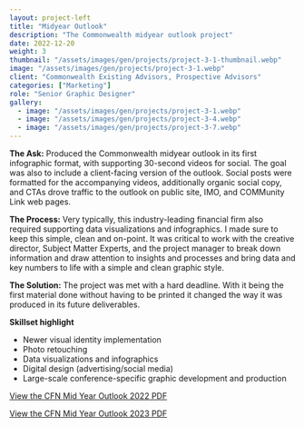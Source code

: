 ```yaml
---
layout: project-left
title: "Midyear Outlook"
description: "The Commonwealth midyear outlook project"
date: 2022-12-20
weight: 3
thumbnail: "/assets/images/gen/projects/project-3-1-thumbnail.webp"
image: "/assets/images/gen/projects/project-3-1.webp"
client: "Commonwealth Existing Advisors, Prospective Advisors"
categories: ["Marketing"]
role: "Senior Graphic Designer"
gallery:
  - image: "/assets/images/gen/projects/project-3-1.webp"
  - image: "/assets/images/gen/projects/project-3-4.webp"
  - image: "/assets/images/gen/projects/project-3-7.webp"
---
```


<strong>The Ask:</strong> Produced the Commonwealth midyear outlook in its first infographic format, with supporting 30-second videos for social. The goal was also to include a client-facing version of the outlook. Social posts were formatted for the accompanying videos, additionally organic social copy, and CTAs drove traffic to the outlook on public site, IMO, and COMMunity Link web pages.

<strong>The Process:</strong> Very typically, this industry-leading financial firm also required supporting data visualizations and infographics. I made sure to keep this simple, clean and on-point. It was critical to work with the creative director, Subject Matter Experts, and the project manager to break down information and draw attention to insights and processes and bring data and key numbers to life with a simple and clean graphic style.

<strong>The Solution:</strong> The project was met with a hard deadline. With it being the first material done without having to be printed it changed the way it was produced in its future deliverables. 

<p class="list-heading"><strong>Skillset highlight</strong></p>
<ul class="list">
<li>Newer visual identity implementation</li>
<li>Photo retouching</li>
<li>Data visualizations and infographics</li>
<li>Digital design (advertising/social media)</li>
<li>Large-scale conference-specific graphic development and production</li>
</ul>

[View the CFN Mid Year Outlook 2022 PDF](/portfolio/assets/pdf/CFN_Mid_Year_Outlook.pdf)

[View the CFN Mid Year Outlook 2023 PDF](/portfolio/assets/pdf/MidyearOutlook_2023.pdf)
